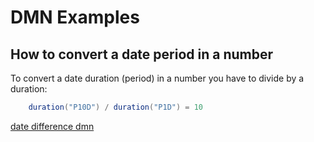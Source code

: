 DMN Examples
=======================

## How to convert a date period in a number

To convert a date duration (period) in a number you have to divide by a duration:

```java
    duration("P10D") / duration("P1D") = 10
```

[date difference dmn](src/main/resources/com/examples/date-decision.dmn)

